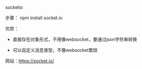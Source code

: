 socketio

步骤：
npm install socket.io

优势：

* 直接存在对象形式，不用像websocket，要通过json字符串转换

* 可以自定义消息类型，不像websocket繁琐

网站：https://socket.io/